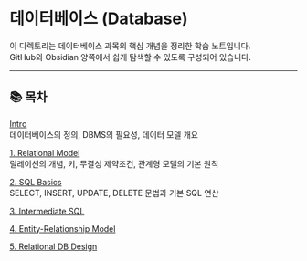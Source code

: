 # 데이터베이스 (Database)

이 디렉토리는 데이터베이스 과목의 핵심 개념을 정리한 학습 노트입니다.  
GitHub와 Obsidian 양쪽에서 쉽게 탐색할 수 있도록 구성되어 있습니다.

---

## 📚 목차

[Intro](Intro.md)  
데이터베이스의 정의, DBMS의 필요성, 데이터 모델 개요

[1. Relational Model](1.%20Relational%20Model.md)  
릴레이션의 개념, 키, 무결성 제약조건, 관계형 모델의 기본 원칙

[2. SQL Basics](2.%20SQL%20Basics.md)  
SELECT, INSERT, UPDATE, DELETE 문법과 기본 SQL 연산

[3. Intermediate SQL](3.%20Intermediate%20SQL.md)  

[4. Entity-Relationship Model](4.%20Entity-Relationship%20Model.md)

[5. Relational DB Design ](5.%20Relational%20DB%20Design.md)

